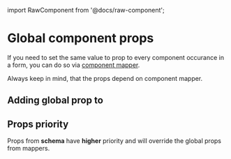 import RawComponent from '@docs/raw-component';

# Global component props

If you need to set the same value to prop to every component occurance in a form, you can do so via [component mapper](/renderer/component-mapping).

Always keep in mind, that the props depend on component mapper.

## Adding global prop to 

<RawComponent source="global-component-props/add-global-prop-to-component"/>

## Props priority

Props from **schema** have **higher** priority and will override the global props from mappers.

<RawComponent source="global-component-props/props-priority"/>